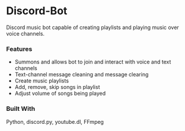# Discord-Bot
Discord music bot capable of creating playlists and playing music over voice channels.

### Features
* Summons and allows bot to join and interact with voice and text channels
* Text-channel message cleaning and message clearing
* Create music playlists
* Add, remove, skip songs in playlist
* Adjust volume of songs being played

### Built With
Python, discord.py, youtube.dl, FFmpeg
